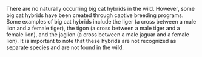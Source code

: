 There are no naturally occurring big cat hybrids in the wild. However, some big cat hybrids have been created through captive breeding programs. Some examples of big cat hybrids include the liger (a cross between a male lion and a female tiger), the tigon (a cross between a male tiger and a female lion), and the jaglion (a cross between a male jaguar and a female lion). It is important to note that these hybrids are not recognized as separate species and are not found in the wild.